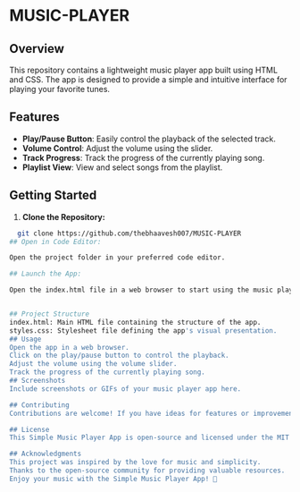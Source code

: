 # MUSIC-PLAYER

## Overview
This repository contains a lightweight music player app built using HTML and CSS. The app is designed to provide a simple and intuitive interface for playing your favorite tunes.

## Features

- **Play/Pause Button**: Easily control the playback of the selected track.
- **Volume Control**: Adjust the volume using the slider.
- **Track Progress**: Track the progress of the currently playing song.
- **Playlist View**: View and select songs from the playlist.

## Getting Started

1. **Clone the Repository:**

```bash
  git clone https://github.com/thebhaavesh007/MUSIC-PLAYER
## Open in Code Editor:

Open the project folder in your preferred code editor.

## Launch the App:

Open the index.html file in a web browser to start using the music player.


## Project Structure
index.html: Main HTML file containing the structure of the app.
styles.css: Stylesheet file defining the app's visual presentation.
## Usage
Open the app in a web browser.
Click on the play/pause button to control the playback.
Adjust the volume using the volume slider.
Track the progress of the currently playing song.
## Screenshots
Include screenshots or GIFs of your music player app here.

## Contributing
Contributions are welcome! If you have ideas for features or improvements, please open an issue or submit a pull request.

## License
This Simple Music Player App is open-source and licensed under the MIT License.

## Acknowledgments
This project was inspired by the love for music and simplicity.
Thanks to the open-source community for providing valuable resources.
Enjoy your music with the Simple Music Player App! 🎵
